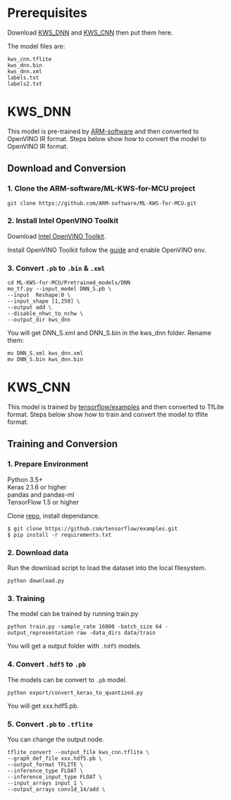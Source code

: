# Prerequisites

Download [KWS_DNN](https://drive.google.com/drive/folders/1B8RaXuUw1eCYOAGHS6ntaEi1ksOjuMKG) and [KWS_CNN](https://drive.google.com/open?id=195qDe5xaz6VmIegg5OPE6Ih7UinWVhnf) then put them here.

The model files are:

```
kws_cnn.tflite
kws_dnn.bin
kws_dnn.xml
labels.txt
labels2.txt
```

# KWS_DNN

This model is pre-trained by [ARM-software](https://github.com/ARM-software/ML-KWS-for-MCU/tree/master/Pretrained_models/DNN) and  then converted to OpenVINO IR format. Steps below show how to convert the model to OpenVINO IR format.

## Download and Conversion

### 1. Clone the ARM-software/ML-KWS-for-MCU project
```
git clone https://github.com/ARM-software/ML-KWS-for-MCU.git
```

### 2. Install Intel OpenVINO Toolkit
Download [Intel OpenVINO Toolkit](https://software.intel.com/en-us/openvino-toolkit/choose-download?elq_cid=5653349&erpm_id=8668281).

Install OpenVINO Toolkit follow the [guide](https://docs.openvinotoolkit.org/latest/_docs_install_guides_installing_openvino_linux.html#install-openvino) and enable OpenVINO env.

### 3. Convert `.pb` to `.bin` & `.xml`
```
cd ML-KWS-for-MCU/Pretrained_models/DNN
mo_tf.py --input_model DNN_S.pb \
--input  Reshape:0 \
--input_shape [1,250] \
--output add \
--disable_nhwc_to_nchw \
--output_dir kws_dnn
```

You will get DNN_S.xml and DNN_S.bin in the kws_dnn folder. Rename them:
```
mv DNN_S.xml kws_dnn.xml
mv DNN_S.bin kws_dnn.bin
```
# KWS_CNN

This model is trained by [tensorflow/examples](https://github.com/tensorflow/examples/tree/master/lite/examples/speech_commands/ml) and then converted to TfLite format. Steps below show how to train and convert the model to tflite format.

## Training and Conversion

### 1. Prepare Environment
Python 3.5+  
Keras 2.1.6 or higher  
pandas and pandas-ml  
TensorFlow 1.5 or higher

Clone [repo](https://github.com/tensorflow/examples/tree/master/lite/examples/speech_commands), install dependance.

```
$ git clone https://github.com/tensorflow/examples.git
$ pip install -r requirements.txt
```

### 2. Download data

Run the download script to load the dataset into the local filesystem.

```
python download.py
```

### 3. Training

The model can be trained by running train.py

```
python train.py -sample_rate 16000 -batch_size 64 -output_representation raw -data_dirs data/train
```

You will get a output folder with `.hdf5` models.

### 4. Convert `.hdf5` to `.pb`

The models can be convert to `.pb` model.

```
python export/convert_keras_to_quantized.py
```

You will get xxx.hdf5.pb.

### 5. Convert `.pb` to `.tflite`

You can change the output node.

```
tflite_convert --output_file kws_cnn.tflite \
--graph_def_file xxx.hdf5.pb \
--output_format TFLITE \
--inference_type FLOAT \
--inference_input_type FLOAT \
--input_arrays input_1 \
--output_arrays conv1d_14/add \

```
